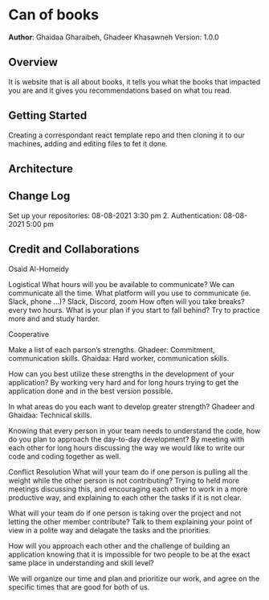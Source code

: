 # Can of books

**Author**: Ghaidaa Gharaibeh, Ghadeer Khasawneh Version: 1.0.0

## Overview

It is website that is all about books, it tells you what the books that impacted you are and it gives you recommendations based on what tou read.

## Getting Started

Creating a correspondant react template repo and then cloning it to our machines, adding and editing files to fet it done.

## Architecture

## Change Log

Set up your repositories: 08-08-2021 3:30 pm 2. Authentication: 08-08-2021 5:00 pm

## Credit and Collaborations

Osaid Al-Homeidy

Logistical
What hours will you be available to communicate? We can communicate all the time.
What platform will you use to communicate (ie. Slack, phone …)? Slack, Discord, zoom
How often will you take breaks? every two hours.
What is your plan if you start to fall behind? Try to practice more and and study harder.

Cooperative

Make a list of each parson’s strengths.
Ghadeer: Commitment, communication skills.
Ghaidaa: Hard worker, communication skills.

How can you best utilize these strengths in the development of your application?
By working very hard and for long hours trying to get the application done and in the best version possible.

In what areas do you each want to develop greater strength? Ghadeer and Ghaidaa: Technical skills.

Knowing that every person in your team needs to understand the code, how do you plan to approach the day-to-day development? By meeting with each other for long hours discussing the way we would like to write our code and coding together as well.

Conflict Resolution
What will your team do if one person is pulling all the weight while the other person is not contributing? Trying to held more meetings discussing this, and encouraging each other to work in a more productive way, and explaining to each other the tasks if it is not clear.

What will your team do if one person is taking over the project and not letting the other member contribute? Talk to them explaining your point of view in a polite way and delagate the tasks and the priorities.

How will you approach each other and the challenge of building an application knowing that it is impossible for two people to be at the exact same place in understanding and skill level?

We will organize our time and plan and prioritize our work, and agree on the specific times that are good for both of us.
